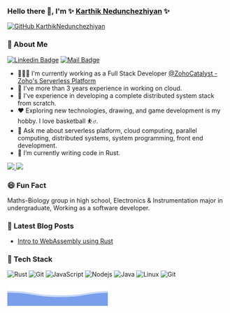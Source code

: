 ### Hello there 👋, I'm ✨ [Karthik Nedunchezhiyan](https://www.linkedin.com/in/karthiknedunchezhiyan/) ✨
[![GitHub KarthikNedunchezhiyan](https://img.shields.io/github/followers/KarthikNedunchezhiyan?label=follow&style=social)](https://github.com/KarthikNedunchezhiyan)&nbsp;

### 🚀 About Me

[![Linkedin Badge](https://img.shields.io/badge/-LINKEDIN-blue?style=flat-square&logo=Linkedin&logoColor=white&link=https://www.linkedin.com/in/karthiknedunchezhiyan/)](https://www.linkedin.com/in/karthiknedunchezhiyan/)
[![Mail Badge](https://img.shields.io/badge/-GMAIL-D14836?style=flat-square&logo=Gmail&logoColor=white)](mailto:karthik1705.n@gmail.com)

- 👨🏽‍💻 I’m currently working as a Full Stack Developer [@ZohoCatalyst - Zoho's Serverless Platform](https://www.zoho.com/catalyst/)
- 🎒 I've more than 3 years experience in working on cloud.
- 🚀 I've experience in developing a complete distributed system stack from scratch.
- ❤️ Exploring new technologies, drawing, and game development is my hobby. I love basketball ⛹️‍♂️.
- 💭 Ask me about serverless platform, cloud computing, parallel computing, distributed systems, system programming, front end development.
- 🌱 I’m currently writing code in Rust.

<a href="https://github.com/KarthikNedunchezhiyan">
  <img height="150em" src="https://github-readme-stats.vercel.app/api?username=karthiknedunchezhiyan&show_icons=true&theme=algolia&count_private=true" />
  <img height="150em" src="https://github-readme-stats-eight-theta.vercel.app/api/top-langs/?username=karthiknedunchezhiyan&layout=compact&langs_count=8&theme=algolia&hide=html,css" />
</a>

### 😄 Fun Fact

Maths-Biology group in high school, Electronics & Instrumentation major in undergraduate, Working as a software developer.

### 📕 Latest Blog Posts

- [Intro to WebAssembly using Rust](https://www.linkedin.com/pulse/intro-webassembly-rust-karthik-nedunchezhiyan/)

### 🔨 Tech Stack

![Rust](https://img.shields.io/badge/-Rust-black?style=flat-square&logo=rust)
![Git](https://img.shields.io/badge/-C-black?style=flat-square&logo=c)
![JavaScript](https://img.shields.io/badge/-JavaScript-black?style=flat-square&logo=javascript)
![Nodejs](https://img.shields.io/badge/-Nodejs-black?style=flat-square&logo=Node.js)
![Java](https://img.shields.io/badge/-Java-black?style=flat-square&logo=java)
![Linux](https://img.shields.io/badge/-Linux-black?style=flat-square&logo=linux)
![Git](https://img.shields.io/badge/-Git-black?style=flat-square&logo=git)

![Wave](https://raw.githubusercontent.com/KarthikNedunchezhiyan/KarthikNedunchezhiyan/main/wave.svg)
